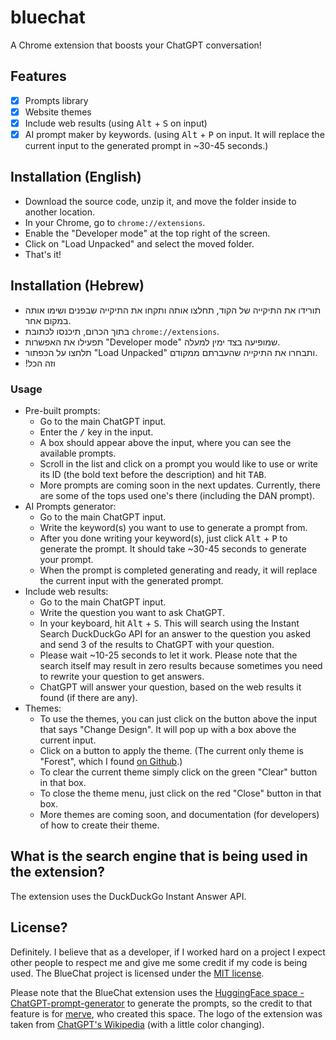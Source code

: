 # bluechat
A Chrome extension that boosts your ChatGPT conversation!

## Features
- [x] Prompts library
- [x] Website themes
- [x] Include web results (using <kbd>Alt</kbd> + <kbd>S</kbd> on input)
- [x] AI prompt maker by keywords. (using <kbd>Alt</kbd> + <kbd>P</kbd> on input. It will replace the current input to the generated prompt in ~30-45 seconds.)

## Installation (English)
- Download the source code, unzip it, and move the folder inside to another location.
- In your Chrome, go to `chrome://extensions`.
- Enable the "Developer mode" at the top right of the screen.
- Click on "Load Unpacked" and select the moved folder.
- That's it!

## Installation (Hebrew)
- תורידו את התיקייה של הקוד, תחלצו אותה ותקחו את התיקייה שבפנים ושימו אותה במקום אחר.
- בתוך הכרום, תיכנסו לכתובת `chrome://extensions`.
- תפעילו את האפשרות "Developer mode" שמופיעה בצד ימין למעלה.
- תלחצו על הכפתור "Load Unpacked" ותבחרו את התיקייה שהעברתם ממקודם.
- !וזה הכל

### Usage
- Pre-built prompts:
  - Go to the main ChatGPT input.
  - Enter the <kbd>/</kbd> key in the input.
  - A box should appear above the input, where you can see the available prompts.
  - Scroll in the list and click on a prompt you would like to use or write its ID (the bold text before the description) and hit <kbd>TAB</kbd>.
  - More prompts are coming soon in the next updates. Currently, there are some of the tops used one's there (including the DAN prompt).
- AI Prompts generator:
  - Go to the main ChatGPT input.
  - Write the keyword(s) you want to use to generate a prompt from.
  - After you done writing your keyword(s), just click <kbd>Alt</kbd> + <kbd>P</kbd> to generate the prompt. It should take ~30-45 seconds to generate your prompt.
  - When the prompt is completed generating and ready, it will replace the current input with the generated prompt.
- Include web results:
   -  Go to the main ChatGPT input.
   -  Write the question you want to ask ChatGPT.
   - In your keyboard, hit <kbd>Alt</kbd> + <kbd>S</kbd>. This will search using the Instant Search DuckDuckGo API for an answer to the question you asked and send 3 of the results to ChatGPT with your question.
   - Please wait ~10-25 seconds to let it work. Please note that the search itself may result in zero results because sometimes you need to rewrite your question to get answers.
   - ChatGPT will answer your question, based on the web results it found (if there are any).
- Themes:
   -  To use the themes, you can just click on the button above the input that says "Change Design". It will pop up with a box above the current input.
   -  Click on a button to apply the theme. (The current only theme is "Forest", which I found [on Github](https://github.com/FeroTheFox/ChatGPT-theme/blob/main/index.css).)
   - To clear the current theme simply click on the green "Clear" button in that box.
   - To close the theme menu, just click on the red "Close" button in that box.
   - More themes are coming soon, and documentation (for developers) of how to create their theme.

## What is the search engine that is being used in the extension?
The extension uses the DuckDuckGo Instant Answer API.

## License?
Definitely. I believe that as a developer, if I worked hard on a project I expect other people to respect me and give me some credit if my code is being used. The BlueChat project is licensed under the [MIT license](https://github.com/itsrn/bluechat/blob/main/LICENSE).

Please note that the BlueChat extension uses the [HuggingFace space - ChatGPT-prompt-generator](https://huggingface.co/spaces/merve/ChatGPT-prompt-generator) to generate the prompts, so the credit to that feature is for [merve](https://huggingface.co/merve), who created this space. The logo of the extension was taken from [ChatGPT's Wikipedia](https://en.m.wikipedia.org/wiki/File:ChatGPT_logo.svg) (with a little color changing).
